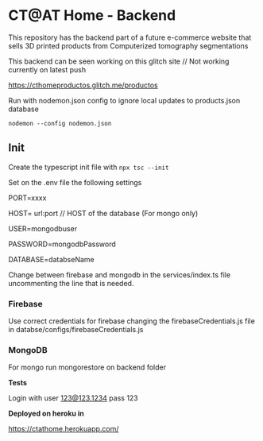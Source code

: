 # CT@AT Home - Backend

This repository has the backend part of a future e-commerce website that sells 3D printed products from Computerized tomography segmentations

This backend can be seen working on this glitch site // Not working currently on latest push

https://cthomeproductos.glitch.me/productos

Run with nodemon.json config to ignore local updates to products.json database

`nodemon --config nodemon.json`

## Init

Create the typescript init file with `npx tsc --init`

Set on the .env file the following settings

PORT=xxxx

HOST= url:port  // HOST of the database (For mongo only)

USER=mongodbuser

PASSWORD=mongodbPassword

DATABASE=databseName

Change between firebase and mongodb in the services/index.ts file uncommenting the line that is needed.

### Firebase

Use correct credentials for firebase changing the firebaseCredentials.js file in databse/configs/firebaseCredentials.js

### MongoDB

For mongo run mongorestore on backend folder

**Tests**

Login with user 123@123.1234 pass 123

**Deployed on heroku in**

https://ctathome.herokuapp.com/
